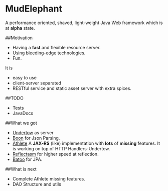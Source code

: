# MudElephant

A performance oriented, shaved, light-weight Java Web framework which is at **alpha** state.

##Motivation
* Having a **fast** and flexible resource server.
* Using bleeding-edge technologies.
* Fun.

It is

* easy to use
* client-server separated
* RESTful service and static asset server with extra spices.

##TODO
* Tests
* JavaDocs

##What we got
* [Undertow](https://github.com/undertow-io/undertow) as server
* [Boon](https://github.com/boonproject/boon) for Json Parsing.
* [Athlete](./athlete/README.md) A **JAX-RS** (like) implementation with **lots** of **missing** features. It is working on top of HTTP Handlers-Undertow.
 * [Reflectasm](https://github.com/EsotericSoftware/reflectasm) for higher speed at reflection.
* [Batoo](https://github.com/BatooOrg/BatooJPA) for JPA.

##What is next
* Complete Athlete missing features.
* DAO Structure and utils

